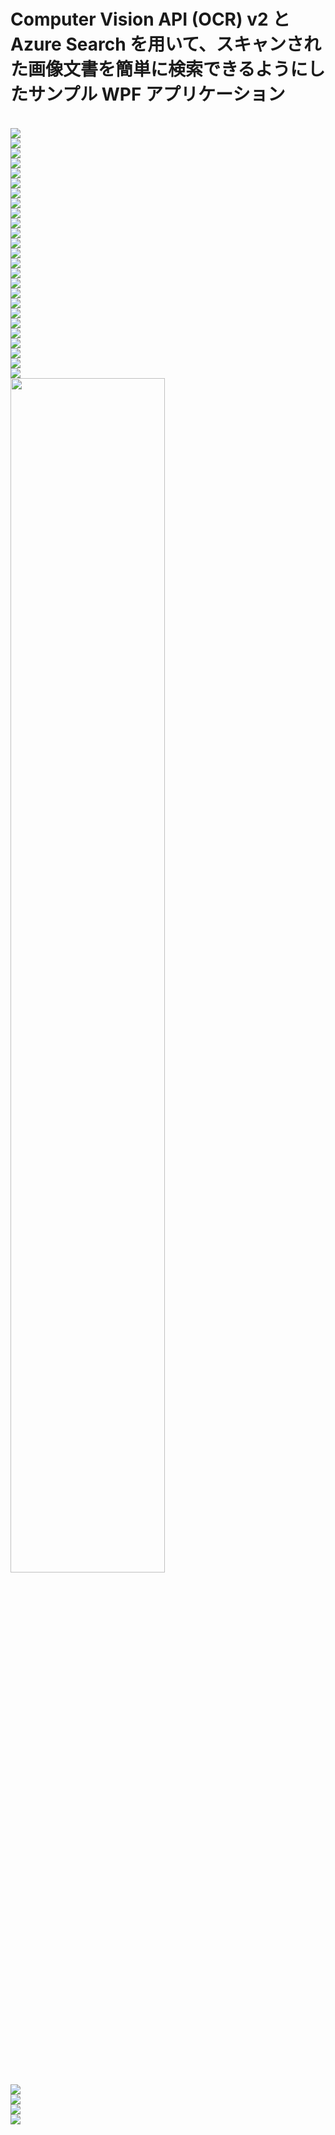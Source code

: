 # Computer Vision API (OCR) v2 と Azure Search を用いて、スキャンされた画像文書を簡単に検索できるようにしたサンプル WPF アプリケーション
<br/>
<img src="./images/app00.png" /><br/>
<img src="./images/app01.png" /><br/>
<img src="./images/app02.png" /><br/>
<img src="./images/portal02-1.png" /><br/>
<img src="./images/portal02-2.png" /><br/>
<img src="./images/app03.png" /><br/>
<img src="./images/portal03-1.png" /><br/>
<img src="./images/portal03-2.png" /><br/>
<img src="./images/portal03-3.png" /><br/>
<img src="./images/app04.png" /><br/>
<img src="./images/portal04-1.png" /><br/>
<img src="./images/portal04-2.png" /><br/>
<img src="./images/app05.png" /><br/>
<img src="./images/app06.png" /><br/>
<img src="./images/app07.png" /><br/>
<img src="./images/app08.png" /><br/>
<img src="./images/portal08-1.png" /><br/>
<img src="./images/app11.png" /><br/>
<img src="./images/app12.png" /><br/>
<img src="./images/app13.png" /><br/>
<img src="./images/app14.png" /><br/>
<img src="./images/app15.png" /><br/>
<img src="./images/app16.png" /><br/>
<img src="./images/app17.png" /><br/>
<img src="./images/app18.png" /><br/>
<img src="./images/app19.png" width="70%"/><br/>
<img src="./images/app20.png" /><br/>
<img src="./images/app21.png" /><br/>
<img src="./images/app22.png" /><br/>
<img src="./images/app23.png" /><br/>
